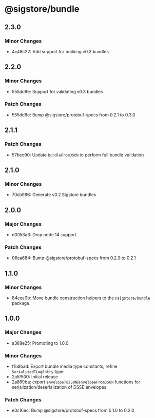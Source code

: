 # @sigstore/bundle

## 2.3.0

### Minor Changes

- 4c48c22: Add support for building v0.3 bundles

## 2.2.0

### Minor Changes

- 555dd8e: Support for validating v0.3 bundles

### Patch Changes

- 555dd8e: Bump @sigstore/protobuf-specs from 0.2.1 to 0.3.0

## 2.1.1

### Patch Changes

- 57bec90: Update `bundleFromJSON` to perform full bundle validation

## 2.1.0

### Minor Changes

- 70cb986: Generate v0.2 Sigstore bundles

## 2.0.0

### Major Changes

- d0053a3: Drop node 14 support

### Patch Changes

- 06ea684: Bump @sigstore/protobuf-specs from 0.2.0 to 0.2.1

## 1.1.0

### Minor Changes

- 84eee0b: Move bundle construction helpers to the `@sigstore/bundle` package.

## 1.0.0

### Major Changes

- a388e25: Promoting to 1.0.0

### Minor Changes

- f1b8bad: Export bundle media type constants, refine `SerializedTLogEntry` type
- 2a5f500: Initial release
- 2a869ba: export `envelopeToJSON`/`envelopeFromJSON` functions for serialization/deserialization of DSSE envelopes

### Patch Changes

- e0c16ec: Bump @sigstore/protobuf-specs from 0.1.0 to 0.2.0
